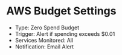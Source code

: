 # AWS Budget Settings

- Type: Zero Spend Budget
- Trigger: Alert if spending exceeds $0.01
- Services Monitored: All
- Notification: Email Alert
